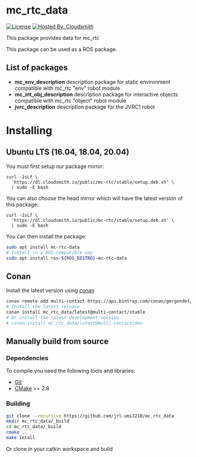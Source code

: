 # mc\_rtc\_data

[![License](https://img.shields.io/badge/License-BSD%202--Clause-green.svg)](https://opensource.org/licenses/BSD-2-Clause)
[![Hosted By: Cloudsmith](https://img.shields.io/badge/OSS%20hosting%20by-cloudsmith-blue?logo=cloudsmith)](https://cloudsmith.com)

This package provides data for mc\_rtc

This package can be used as a ROS package.

## List of packages

- **mc_env_description** description package for static environment compatible with mc\_rtc "env" robot module
- **mc_int_obj_description** description package for interactive objects compatible with mc\_rtc "object" robot module
- **jvrc_description** description package for the JVRC1 robot

# Installing

## Ubuntu LTS (16.04, 18.04, 20.04)

You must first setup our package mirror:

```
curl -1sLf \
  'https://dl.cloudsmith.io/public/mc-rtc/stable/setup.deb.sh' \
  | sudo -E bash
```

You can also choose the head mirror which will have the latest version of this package:

```
curl -1sLf \
  'https://dl.cloudsmith.io/public/mc-rtc/stable/setup.deb.sh' \
  | sudo -E bash
```

You can then install the package:

```bash
sudo apt install mc-rtc-data
# Install in a ROS-compatible way
sudo apt install ros-${ROS_DISTRO}-mc-rtc-data
```

## Conan

Install the latest version using [conan](https://conan.io/)

```bash
conan remote add multi-contact https://api.bintray.com/conan/gergondet/multi-contact
# Install the latest release
conan install mc_rtc_data/latest@multi-contact/stable
# Or install the latest development version
# conan install mc_rtc_data/latest@multi-contact/dev
```

## Manually build from source

### Dependencies

To compile you need the following tools and libraries:

 * [Git]()
 * [CMake]() >= 2.8

### Building

```sh
git clone --recursive https://github.com/jrl-umi3218/mc_rtc_data
mkdir mc_rtc_data/_build
cd mc_rtc_data/_build
cmake ..
make intall
```

Or clone in your catkin workspace and build
